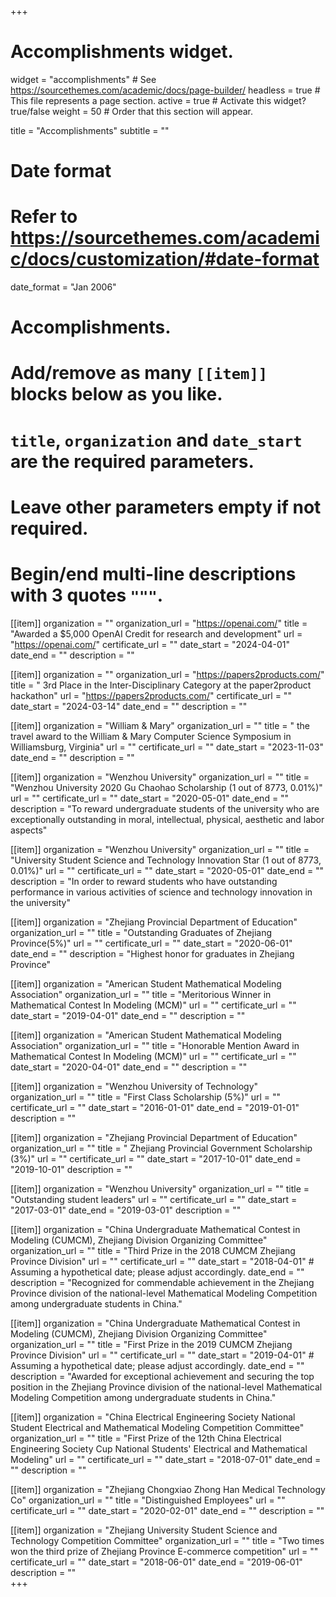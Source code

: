 +++
# Accomplishments widget.
widget = "accomplishments"  # See https://sourcethemes.com/academic/docs/page-builder/
headless = true  # This file represents a page section.
active = true  # Activate this widget? true/false
weight = 50  # Order that this section will appear.

title = "Accomplish&shy;ments"
subtitle = ""

# Date format
#   Refer to https://sourcethemes.com/academic/docs/customization/#date-format
date_format = "Jan 2006"

# Accomplishments.
#   Add/remove as many `[[item]]` blocks below as you like.
#   `title`, `organization` and `date_start` are the required parameters.
#   Leave other parameters empty if not required.
#   Begin/end multi-line descriptions with 3 quotes `"""`.

[[item]]
  organization = ""
  organization_url = "https://openai.com/"
  title = "Awarded a $5,000 OpenAI Credit for research and development"
  url = "https://openai.com/"
  certificate_url = ""
  date_start = "2024-04-01"
  date_end = ""
  description = ""

[[item]]
  organization = ""
  organization_url = "https://papers2products.com/"
  title = " 3rd Place in the Inter-Disciplinary Category at the paper2product hackathon"
  url = "https://papers2products.com/"
  certificate_url = ""
  date_start = "2024-03-14"
  date_end = ""
  description = ""

[[item]]
  organization = "William & Mary"
  organization_url = ""
  title = " the travel award to the William & Mary Computer Science Symposium in Williamsburg, Virginia"
  url = ""
  certificate_url = ""
  date_start = "2023-11-03"
  date_end = ""
  description = ""

[[item]]
  organization = "Wenzhou University"
  organization_url = ""
  title = "Wenzhou University 2020 Gu Chaohao Scholarship (1 out of 8773, 0.01%)"
  url = ""
  certificate_url = ""
  date_start = "2020-05-01"
  date_end = ""
  description = "To reward undergraduate students of the university who are exceptionally outstanding in moral, intellectual, physical, aesthetic and labor aspects"

[[item]]
  organization = "Wenzhou University"
  organization_url = ""
  title = "University Student Science and Technology Innovation Star (1 out of 8773, 0.01%)"
  url = ""
  certificate_url = ""
  date_start = "2020-05-01"
  date_end = ""
  description = "In order to reward students who have outstanding performance in various activities of science and technology innovation in the university"

[[item]]
  organization = "Zhejiang Provincial Department of Education"
  organization_url = ""
  title = "Outstanding Graduates of Zhejiang Province(5%)"
  url = ""
  certificate_url = ""
  date_start = "2020-06-01"
  date_end = ""
  description = "Highest honor for graduates in Zhejiang Province"

[[item]]
  organization = "American Student Mathematical Modeling Association"
  organization_url = ""
  title = "Meritorious Winner in Mathematical Contest In Modeling (MCM)"
  url = ""
  certificate_url = ""
  date_start = "2019-04-01"
  date_end = ""
  description = ""

[[item]]
  organization = "American Student Mathematical Modeling Association"
  organization_url = ""
  title = "Honorable Mention Award in Mathematical Contest In Modeling (MCM)"
  url = ""
  certificate_url = ""
  date_start = "2020-04-01"
  date_end = ""
  description = ""


[[item]]
  organization = "Wenzhou University of Technology"
  organization_url = ""
  title = "First Class Scholarship (5%)"
  url = ""
  certificate_url = ""
  date_start = "2016-01-01"
  date_end = "2019-01-01"
  description = ""  

[[item]]
  organization = "Zhejiang Provincial Department of Education"
  organization_url = ""
  title = " Zhejiang Provincial Government Scholarship (3%)"
  url = ""
  certificate_url = ""
  date_start = "2017-10-01"
  date_end = "2019-10-01"
  description = ""

[[item]]
  organization = "Wenzhou University"
  organization_url = ""
  title = "Outstanding student leaders"
  url = ""
  certificate_url = ""
  date_start = "2017-03-01"
  date_end = "2019-03-01"
  description = ""

[[item]]
  organization = "China Undergraduate Mathematical Contest in Modeling (CUMCM), Zhejiang Division Organizing Committee"
  organization_url = ""
  title = "Third Prize in the 2018 CUMCM Zhejiang Province Division"
  url = ""
  certificate_url = ""
  date_start = "2018-04-01"  # Assuming a hypothetical date; please adjust accordingly.
  date_end = ""
  description = "Recognized for commendable achievement in the Zhejiang Province division of the national-level Mathematical Modeling Competition among undergraduate students in China."


[[item]]
  organization = "China Undergraduate Mathematical Contest in Modeling (CUMCM), Zhejiang Division Organizing Committee"
  organization_url = ""
  title = "First Prize in the 2019 CUMCM Zhejiang Province Division"
  url = ""
  certificate_url = ""
  date_start = "2019-04-01"  # Assuming a hypothetical date; please adjust accordingly.
  date_end = ""
  description = "Awarded for exceptional achievement and securing the top position in the Zhejiang Province division of the national-level Mathematical Modeling Competition among undergraduate students in China."


[[item]]
  organization = "China Electrical Engineering Society National Student Electrical and Mathematical Modeling Competition Committee"
  organization_url = ""
  title = "First Prize of the 12th China Electrical Engineering Society Cup National Students' Electrical and Mathematical Modeling"
  url = ""
  certificate_url = ""
  date_start = "2018-07-01"
  date_end = ""
  description = ""  



[[item]]
  organization = "Zhejiang Chongxiao Zhong Han Medical Technology Co"
  organization_url = ""
  title = "Distinguished Employees"
  url = ""
  certificate_url = ""
  date_start = "2020-02-01"
  date_end = ""
  description = ""


[[item]]
  organization = "Zhejiang University Student Science and Technology Competition Committee"
  organization_url = ""
  title = "Two times won the third prize of Zhejiang Province E-commerce competition"
  url = ""
  certificate_url = ""
  date_start = "2018-06-01"
  date_end = "2019-06-01"
  description = ""    
+++
